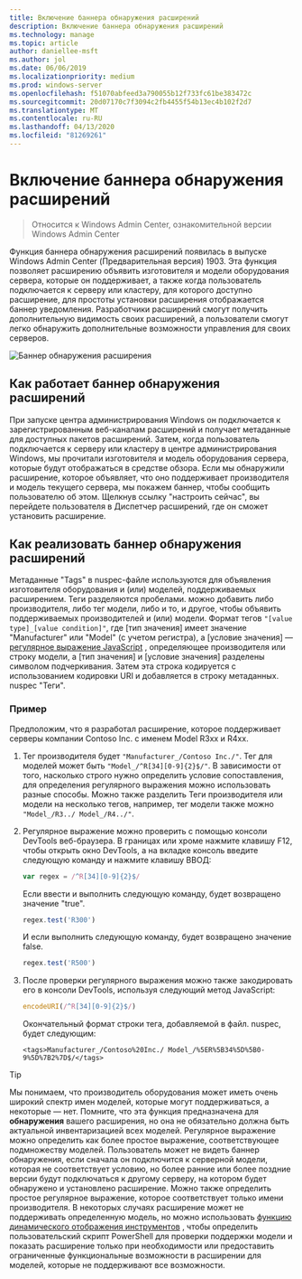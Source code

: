 ```yaml
---
title: Включение баннера обнаружения расширений
description: Включение баннера обнаружения расширений
ms.technology: manage
ms.topic: article
author: daniellee-msft
ms.author: jol
ms.date: 06/06/2019
ms.localizationpriority: medium
ms.prod: windows-server
ms.openlocfilehash: f51070abfeed3a790055b12f733fc61be383472c
ms.sourcegitcommit: 20d07170c7f3094c2fb4455f54b13ec4b102f2d7
ms.translationtype: MT
ms.contentlocale: ru-RU
ms.lasthandoff: 04/13/2020
ms.locfileid: "81269261"
---
```

# <a name="enabling-the-extension-discovery-banner"></a>Включение баннера обнаружения расширений

>Относится к Windows Admin Center, ознакомительной версии Windows Admin Center

Функция баннера обнаружения расширений появилась в выпуске Windows Admin Center (Предварительная версия) 1903. Эта функция позволяет расширению объявить изготовителя и модели оборудования сервера, которые он поддерживает, а также когда пользователь подключается к серверу или кластеру, для которого доступно расширение, для простоты установки расширения отображается баннер уведомления. Разработчики расширений смогут получить дополнительную видимость своих расширений, а пользователи смогут легко обнаружить дополнительные возможности управления для своих серверов.

![Баннер обнаружения расширения](../../media/extend-guides-extension-discovery-banner/extension-discovery-banner.png)

## <a name="how-the-extension-discovery-banner-works"></a>Как работает баннер обнаружения расширений

При запуске центра администрирования Windows он подключается к зарегистрированным веб-каналам расширений и получает метаданные для доступных пакетов расширений. Затем, когда пользователь подключается к серверу или кластеру в центре администрирования Windows, мы прочитали изготовителя и модель оборудования сервера, которые будут отображаться в средстве обзора. Если мы обнаружили расширение, которое объявляет, что оно поддерживает производителя и модель текущего сервера, мы покажем баннер, чтобы сообщить пользователю об этом. Щелкнув ссылку "настроить сейчас", вы перейдете пользователя в Диспетчер расширений, где он сможет установить расширение.

## <a name="how-to-implement-the-extension-discovery-banner"></a>Как реализовать баннер обнаружения расширений

Метаданные "Tags" в nuspec-файле используются для объявления изготовителя оборудования и (или) моделей, поддерживаемых расширением. Теги разделяются пробелами. можно добавить либо производителя, либо тег модели, либо и то, и другое, чтобы объявить поддерживаемых производителей и (или) модели. Формат тегов ``"[value type]_[value condition]"``, где [тип значения] имеет значение "Manufacturer" или "Model" (с учетом регистра), а [условие значения] — [регулярное выражение JavaScript](https://developer.mozilla.org/docs/Web/JavaScript/Guide/Regular_Expressions) , определяющее производителя или строку модели, а [тип значения] и [условие значения] разделены символом подчеркивания. Затем эта строка кодируется с использованием кодировки URI и добавляется в строку метаданных. nuspec "Теги".

### <a name="example"></a>Пример

Предположим, что я разработал расширение, которое поддерживает серверы компании Contoso Inc. с именем Model R3xx и R4xx.

1. Тег производителя будет ``"Manufacturer_/Contoso Inc./"``. Тег для моделей может быть ``"Model_/^R[34][0-9]{2}$/"``. В зависимости от того, насколько строго нужно определить условие сопоставления, для определения регулярного выражения можно использовать разные способы. Можно также разделить Теги производителя или модели на несколько тегов, например, тег модели также можно ``"Model_/R3../ Model_/R4../"``.
2. Регулярное выражение можно проверить с помощью консоли DevTools веб-браузера. В границах или хроме нажмите клавишу F12, чтобы открыть окно DevTools, а на вкладке консоль введите следующую команду и нажмите клавишу ВВОД:

   ```javascript
   var regex = /^R[34][0-9]{2}$/
   ```

   Если ввести и выполнить следующую команду, будет возвращено значение "true".

   ```javascript
   regex.test('R300')
   ```

   И если выполнить следующую команду, будет возвращено значение false.

   ```javascript
   regex.test('R500')
   ```

3. После проверки регулярного выражения можно также закодировать его в консоли DevTools, используя следующий метод JavaScript:

   ```javascript
   encodeURI(/^R[34][0-9]{2}$/)
   ```

   Окончательный формат строки тега, добавляемой в файл. nuspec, будет следующим:

   ```
   <tags>Manufacturer_/Contoso%20Inc./ Model_/%5ER%5B34%5D%5B0-9%5D%7B2%7D$/</tags>
   ```

> [!Tip]
> Мы понимаем, что производитель оборудования может иметь очень широкий спектр имен моделей, которые могут поддерживаться, а некоторые — нет. Помните, что эта функция предназначена для **обнаружения** вашего расширения, но она не обязательно должна быть актуальной инвентаризацией всех моделей. Регулярное выражение можно определить как более простое выражение, соответствующее подмножеству моделей. Пользователь может не видеть баннер обнаружения, если сначала он подключится к серверной модели, которая не соответствует условию, но более ранние или более поздние версии будут подключаться к другому серверу, на котором будет обнаружено и установлено расширение. Можно также определить простое регулярное выражение, которое соответствует только имени производителя. В некоторых случаях расширение может не поддерживать определенную модель, но можно использовать [функцию динамического отображения инструментов](./dynamic-tool-display.md) , чтобы определить пользовательский скрипт PowerShell для проверки поддержки модели и показать расширение только при необходимости или предоставить ограниченные функциональные возможности в расширении для моделей, которые не поддерживают все возможности.